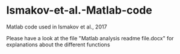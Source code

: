 # Ismakov-et-al.-Matlab-code
Matlab code used in Ismakov et al., 2017

Please have a look at the file "Matlab analysis readme file.docx" for explanations about the different functions
